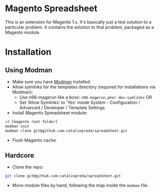 # Magento Spreadsheet

This is an extension for Magento 1.x. It's basically just a test solution to a particular problem. It contains the solution to that problem, packaged as a Magento module.

# Installation

## Using Modman

- Make sure you have [Modman](https://github.com/colinmollenhour/modman) installed.
- Allow symlinks for the templates directory (required for installations via Modman):
    - Use n98-magerun like a boss: `n98-magerun.phar dev:symlinks` OR
    - Set 'Allow Symlinks' to 'Yes' inside System - Configuration / Advanced / Developer / Template Settings.
- Install Magento Spreadsheet module:
```bash
cd [magento root folder]
modman init
modman clone git@github.com:catalinpreda/spreadsheet.git
```
- Flush Magento cache.

## Hardcore

- Clone the repo:
```bash
git clone git@github.com:catalinpreda/spreadsheet.git
```
- Move module files by hand, following the map inside the `modman` file.
